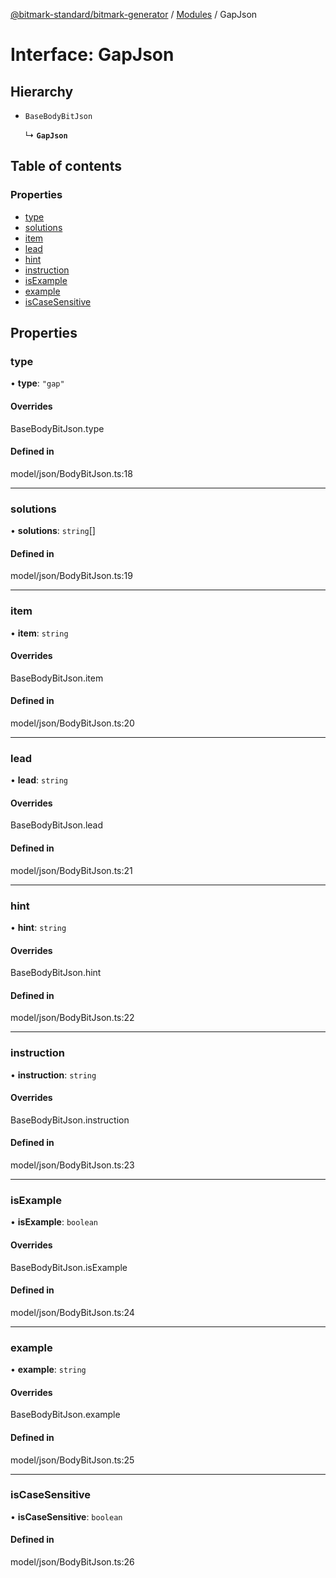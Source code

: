 [@bitmark-standard/bitmark-generator](../API.md) / [Modules](../modules.md) / GapJson

# Interface: GapJson

## Hierarchy

- `BaseBodyBitJson`

  ↳ **`GapJson`**

## Table of contents

### Properties

- [type](GapJson.md#type)
- [solutions](GapJson.md#solutions)
- [item](GapJson.md#item)
- [lead](GapJson.md#lead)
- [hint](GapJson.md#hint)
- [instruction](GapJson.md#instruction)
- [isExample](GapJson.md#isExample)
- [example](GapJson.md#example)
- [isCaseSensitive](GapJson.md#isCaseSensitive)

## Properties

### type

• **type**: ``"gap"``

#### Overrides

BaseBodyBitJson.type

#### Defined in

model/json/BodyBitJson.ts:18

___

### solutions

• **solutions**: `string`[]

#### Defined in

model/json/BodyBitJson.ts:19

___

### item

• **item**: `string`

#### Overrides

BaseBodyBitJson.item

#### Defined in

model/json/BodyBitJson.ts:20

___

### lead

• **lead**: `string`

#### Overrides

BaseBodyBitJson.lead

#### Defined in

model/json/BodyBitJson.ts:21

___

### hint

• **hint**: `string`

#### Overrides

BaseBodyBitJson.hint

#### Defined in

model/json/BodyBitJson.ts:22

___

### instruction

• **instruction**: `string`

#### Overrides

BaseBodyBitJson.instruction

#### Defined in

model/json/BodyBitJson.ts:23

___

### isExample

• **isExample**: `boolean`

#### Overrides

BaseBodyBitJson.isExample

#### Defined in

model/json/BodyBitJson.ts:24

___

### example

• **example**: `string`

#### Overrides

BaseBodyBitJson.example

#### Defined in

model/json/BodyBitJson.ts:25

___

### isCaseSensitive

• **isCaseSensitive**: `boolean`

#### Defined in

model/json/BodyBitJson.ts:26
